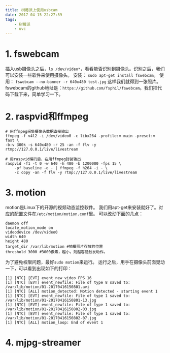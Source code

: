 ```yaml
---
title: 树莓派上使用usbcam
date: 2017-04-15 22:27:59
tags:
	- 树莓派
	- uvc
---
```

# 1. fswebcam
插入usb摄像头之后，`ls /dev/video*`，看看能否识别到摄像头。识别之后，我们可以安装一些软件来使用摄像头。
安装：
`sudo apt-get install fswebcam`。
使用：
`fswebcam --no-banner -r 640x480 test.jpg`
这样我们就得到一张照片。
fswebcam的github地址是：`https://github.com/fsphil/fswebcam`。我们把代码下载下来，简单学习一下。


# 2. raspvid和ffmpeg
```
# 用ffmpeg采集摄像头数据直接输出
ffmpeg -f v4l2 -i /dev/video0 -c libx264 -profile:v main -preset:v fast \
-b:v 300k -s 640x480 -r 25 -an -f flv -y rtmp://127.0.0.1/live/livestream

# 用raspvid编码后，在用ffmpeg封装输出
raspvid -f1 -t 0 -w 640 -h 480 -b 1200000 -fps 15 \
	-pf baseline -o - | ffmpeg -f h264 -i - \
	-c copy -an -f flv -y rtmp://127.0.0.1/live/livestream
```
# 3. motion
motion是Linux下的开源的视频动态监控软件。
我们用apt-get来安装就好了。对应的配置文件在`/etc/motion/motion.conf`里。
可以改动下面的几点：
```
daemon off
locate_motion_mode on
videodevice /dev/video0
width 640
height 480
target_dir /var/lib/motion #拍摄照片存放的位置
threshold 3000 #3000像素，越小，则越容易触发动作。
```
为了避免权限问题，最好`sudo motion`来运行。
运行之后，用手在摄像头前面晃动一下，可以看到出现如下的打印：
```
[1] [NTC] [EVT] event_new_video FPS 16
[1] [NTC] [EVT] event_newfile: File of type 8 saved to: /var/lib/motion/01-20170416150801.avi
[1] [NTC] [ALL] motion_detected: Motion detected - starting event 1
[1] [NTC] [EVT] event_newfile: File of type 1 saved to: /var/lib/motion/01-20170416150801-13.jpg
[1] [NTC] [EVT] event_newfile: File of type 1 saved to: /var/lib/motion/01-20170416150802-03.jpg
[1] [NTC] [EVT] event_newfile: File of type 1 saved to: /var/lib/motion/01-20170416150802-07.jpg
[1] [NTC] [ALL] motion_loop: End of event 1
```
# 4. mjpg-streamer







